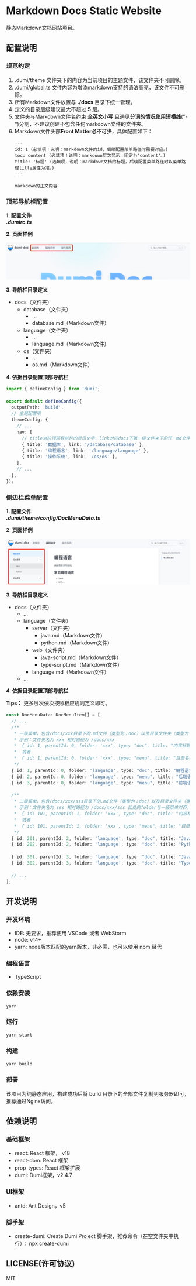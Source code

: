 # Markdown Docs Static Website

静态Markdown文档网站项目。

## 配置说明
### 规范约定
1. .dumi/theme 文件夹下的内容为当前项目的主题文件，该文件夹不可删除。
2. .dumi/global.ts 文件内容为增添markdown支持的语法高亮，该文件不可删除。
3. 所有Markdown文件放置与 **./docs** 目录下统一管理。
4. 定义的目录层级建议最大不超过 **5** 层。
5. 文件夹与Markdown文件名约束 **全英文小写** 且遇见**分词的情况使用短横线**("-")分割，不建议创建不包含任何markdown文件的文件夹。
6. Markdown文件头部**Front Matter必不可少**，具体配置如下：
    ```text
    ---
    id: 1 (必填项！说明：markdown文件的id，后续配置菜单路径时需要对应。)
    toc: content (必填项！说明：markdown层次显示，固定为'content'。)
    title: '标题' (选填项，说明：markdown文档的标题，后续配置菜单路径时以菜单路径title属性为准。)
    ---
    
    markdown的正文内容
    
    ```

### 顶部导航栏配置
**1. 配置文件**  
**_.dumirc.ts_**  

**2. 页面样例**  

![顶部导航栏](descimg/topnav.png)  

**3. 导航栏目录定义**  
- docs（文件夹）
  - database（文件夹）
    - ...
    - database.md（Markdown文件）
  - language（文件夹）
    - ...
    - language.md（Markdown文件）
  - os（文件夹）
    - ...
    - os.md（Markdown文件）

**4. 依据目录配置顶部导航栏**
```typescript
import { defineConfig } from 'dumi';

export default defineConfig({
  outputPath: 'build',
  // 主题配置项
  themeConfig: {
    // ...
    nav: [
      // title对应顶部导航栏的显示文字，link对应docs下第一级文件夹下的任一md文件（文件名与路径需要匹配）
      { title: '数据库', link: '/database/database' },
      { title: '编程语言', link: '/language/language' },
      { title: '操作系统', link: '/os/os' },
    ],
    // ...
  },
});
```

### 侧边栏菜单配置
**1. 配置文件**  
**_.dumi/theme/config/DocMenuData.ts_**

**2. 页面样例**

![侧边栏菜单](descimg/sidebar.png)

**3. 导航栏目录定义**
- docs（文件夹）
  - ...
  - language（文件夹）
    - server（文件夹）
      - java.md（Markdown文件）
      - python.md（Markdown文件）
    - web（文件夹）
      - java-script.md（Markdown文件）
      - type-script.md（Markdown文件）
    - language.md（Markdown文件）
  - ...

**4. 依据目录配置顶部导航栏**  

**Tips：** 更多层次依次按照相应规则定义即可。  

```typescript
const DocMenuData: DocMenuItem[] = [
  // ...
  /**
   * 一级菜单，包含/docs/xxx目录下的.md文件（类型为；doc）以及目录文件夹（类型为：menu）
   * 示例：文件夹名为 xxx 相对路径为 /docs/xxx
   *  { id: 1, parentId: 0, folder: 'xxx', type: "doc", title: "内容标题（即.md文件标题）", link: ''},
   *  或者
   *  { id: 1, parentId: 0, folder: 'xxx', type: "menu", title: "目录名称", link: ''},
   */
  { id: 1, parentId: 0, folder: 'language', type: "doc", title: "编程语言", link: ''},
  { id: 2, parentId: 0, folder: 'language', type: "menu", title: "后端语言", link: ''},
  { id: 3, parentId: 0, folder: 'language', type: "menu", title: "前端语言", link: ''},

  /**
   * 二级菜单，包含/docs/xxx/sss目录下的.md文件（类型为；doc）以及目录文件夹（类型为：menu）
   * 示例：文件夹名为 sss 相对路径为 /docs/xxx/sss 此处的folder与一级菜单对齐，仍为 xxx
   *  { id: 101, parentId: 1, folder: 'xxx', type: "doc", title: "内容标题（即.md文件标题）", link: ''},
   *  或者
   *  { id: 101, parentId: 1, folder: 'xxx', type: "menu", title: "目录名称", link: ''},
   */
  { id: 201, parentId: 2, folder: 'language', type: "doc", title: "Java", link: ''},
  { id: 202, parentId: 2, folder: 'language', type: "doc", title: "Python", link: ''},

  { id: 301, parentId: 3, folder: 'language', type: "doc", title: "JavaScript", link: ''},
  { id: 302, parentId: 3, folder: 'language', type: "doc", title: "TypeScript", link: ''},
  
  // ...
];

```

## 开发说明
### 开发环境
- IDE: 无要求，推荐使用 VSCode 或者 WebStorm
- node: v14+
- yarn: node版本匹配的yarn版本，非必需，也可以使用 npm 替代

### 编程语言
- TypeScript

### 依赖安装
```shell
yarn
```

### 运行
```shell
yarn start
```
### 构建
```shell
yarn build
```

### 部署
该项目为纯静态应用，构建成功后将 build 目录下的全部文件复制到服务器即可，推荐通过Nginx访问。

## 依赖说明
### 基础框架
- react: React 框架， v18
- react-dom: React 框架
- prop-types: React 框架扩展
- dumi: Dumi框架，v2.4.7

### UI框架
- antd: Ant Design，v5

### 脚手架
- create-dumi: Create Dumi Project 脚手架，推荐命令（在空文件夹中执行）： npx create-dumi

## LICENSE(许可协议)

MIT
